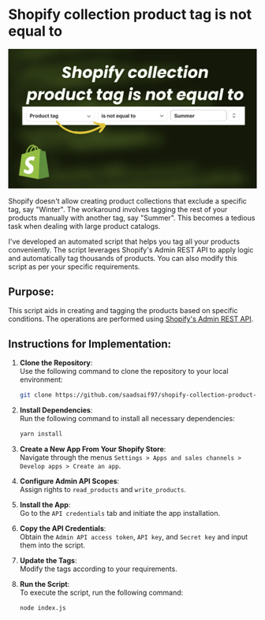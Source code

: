 # Shopify collection product tag is not equal to

![Shopify collection product tag is not equal to](./images/shopify-collection-product-tag-is-not-equal-to.webp)

Shopify doesn't allow creating product collections that exclude a specific tag, say "Winter". The workaround involves tagging the rest of your products manually with another tag, say "Summer". This becomes a tedious task when dealing with large product catalogs.

I've developed an automated script that helps you tag all your products conveniently. The script leverages Shopify's Admin REST API to apply logic and automatically tag thousands of products. You can also modify this script as per your specific requirements.

## Purpose:

This script aids in creating and tagging the products based on specific conditions. The operations are performed using [Shopify's Admin REST API](https://shopify.dev/docs/api/admin-rest/2023-07/resources/product).

## Instructions for Implementation:

1. **Clone the Repository**:  
   Use the following command to clone the repository to your local environment:
   ```bash
   git clone https://github.com/saadsaif97/shopify-collection-product-tag-is-not-equal-to.git
   ```
   
2. **Install Dependencies**:  
    Run the following command to install all necessary dependencies:
    ```bash
    yarn install
    ```

3. **Create a New App From Your Shopify Store**:  
Navigate through the menus `Settings > Apps and sales channels > Develop apps > Create an app`.

4. **Configure Admin API Scopes**:  
Assign rights to `read_products` and `write_products`.

5. **Install the App**:  
Go to the `API credentials` tab and initiate the app installation.

6. **Copy the API Credentials**:  
Obtain the `Admin API access token`, `API key`, and `Secret key` and input them into the script.

7. **Update the Tags**:  
Modify the tags according to your requirements.

8. **Run the Script**:  
To execute the script, run the following command:
    ```bash
    node index.js
    ```
